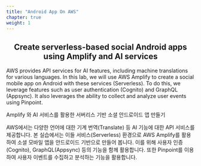 ```yaml
---
title: "Android App On AWS"
chapter: true
weight: 1
---
```


<div style="text-align: center"><h2>Create serverless-based social Android apps using Amplify and AI services</h2></div>



AWS provides API services for AI features, including machine translations for various languages. In this lab, we will use AWS Amplify to create a social mobile app on Android with these services (Serverless). To do this, we leverage features such as user authentication (Cognito) and GraphQL (Appsync). It also leverages the ability to collect and analyze user events using Pinpoint.



Amplify 와 AI 서비스를 활용한 서버리스 기반 소셜 안드로이드 앱 만들기 

AWS에서는 다양한 언어에 대한 기계 번역(Translate) 등 AI 기능에 대한 API 서비스를 제공합니다. 본 실습에서는 이들 서비스(Serverless) 환경으로 AWS Amplify를 활용하여 소셜 모바일 앱을 안드로이드 기반으로 만들어 봅니다. 이를 위해 사용자 인증(Cognito), GraphQL(Appsync) 등의 기능을 함께 활용합니다. 또한 Pinpoint를 이용하여 사용자 이벤트를 수집하고 분석하는 기능을 활용합니다.